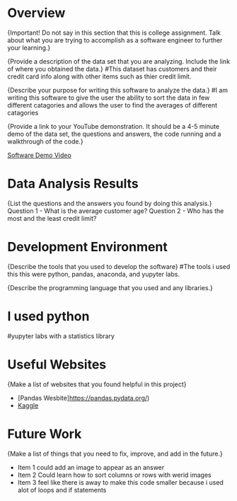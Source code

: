 # Overview

{Important!  Do not say in this section that this is college assignment.  Talk about what you are trying to accomplish as a software engineer to further your learning.}

{Provide a description of the data set that you are analyzing.  Include the link of where you obtained the data.}
#This dataset has customers and their credit card info along with other items such as thier credit limit.

{Describe your purpose for writing this software to analyze the data.}
#I am writing this software to give the user the ability to sort the data in few different catagories and allows the user to find the averages of different catagories

{Provide a link to your YouTube demonstration.  It should be a 4-5 minute demo of the data set, the questions and answers, the code running and a walkthrough of the code.}

[Software Demo Video](https://youtu.be/5C4lQ8Kagi4)

# Data Analysis Results

{List the questions and the answers you found by doing this analysis.}
Question 1 - What is the average customer age?
Question 2 - Who has the most and the least credit limit?

# Development Environment

{Describe the tools that you used to develop the software}
#The tools i used this this were python, pandas, anaconda, and yupyter labs.

{Describe the programming language that you used and any libraries.}
# I used python
#yupyter labs with a statistics library
# Useful Websites

{Make a list of websites that you found helpful in this project}
* [Pandas Wesbite]https://pandas.pydata.org/)
* [Kaggle](https://www.kaggle.com/datasets)

# Future Work

{Make a list of things that you need to fix, improve, and add in the future.}
* Item 1 could add an image to appear as an answer
* Item 2 Could learn how to sort columns or rows with werid images
* Item 3 feel like there is away to make this code smaller because i used alot of loops and if statements 
